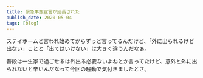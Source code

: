 ```yaml
---
title: 緊急事態宣言が延長された
publish_date: 2020-05-04
tags: [blog]
---
```


ステイホームと言われ始めてからずっと言ってるんだけど、「外に出られるけど出ない」ことと「出てはいけない」は大きく違うんだなぁ。

普段は一生家で過ごせるは外出る必要ないよねとか言ってたけど、意外と外に出られないと辛いんだなって今回の騒動で気付きましたとさ。
